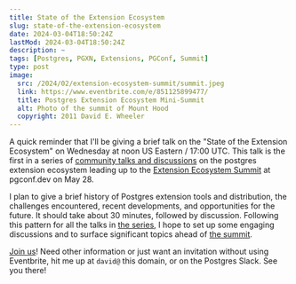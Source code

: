 ```yaml
---
title: State of the Extension Ecosystem
slug: state-of-the-extension-ecosystem
date: 2024-03-04T18:50:24Z
lastMod: 2024-03-04T18:50:24Z
description: ~
tags: [Postgres, PGXN, Extensions, PGConf, Summit]
type: post
image:
  src: /2024/02/extension-ecosystem-summit/summit.jpeg
  link: https://www.eventbrite.com/e/851125899477/
  title: Postgres Extension Ecosystem Mini-Summit
  alt: Photo of the summit of Mount Hood
  copyright: 2011 David E. Wheeler
---
```


A quick reminder that I'll be giving a brief talk on the "State of the Extension
Ecosystem" on Wednesday at noon US Eastern / 17:00 UTC. This talk is the first
in a series of [community talks and discussions][mini-summit] on the postgres
extension ecosystem leading up to the [Extension Ecosystem Summit][the summit]
at pgconf.dev on May 28.

I plan to give a brief history of Postgres extension tools and distribution,
the challenges encountered, recent developments, and opportunities for the
future. It should take about 30 minutes, followed by discussion. Following
this pattern for all the talks in [the series][mini-summit],  I hope to set up
some engaging discussions and to surface significant topics ahead of [the
summit].

 [Join us][mini-summit]! Need other information or just want an invitation
 without using Eventbrite, hit me up at `david@` this domain, or on the
 Postgres Slack. See you there!

  [mini-summit]: https://www.eventbrite.com/e/851125899477/
    "Postgres Extension Ecosystem Mini-Summit"
  [the summit]: https://www.pgevents.ca/events/pgconfdev2024/schedule/session/191
